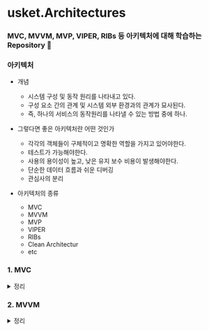 # usket.Architectures
### MVC, MVVM, MVP, VIPER, RIBs 등 아키텍처에 대해 학습하는 Repository 👏

### 아키텍처
- 개념
    - 시스템 구성 및 동작 원리를 나타내고 있다.
    - 구성 요소 간의 관계 및 시스템 외부 환경과의 관계가 묘사된다.
    - 즉, 하나의 서비스의 동작원리를 나타낼 수 있는 방법 중에 하나.
    
- 그렇다면 좋은 아키텍처란 어떤 것인가
    - 각각의 객체들이 구체적이고 명확한 역할을 가지고 있어야한다.
    - 테스트가 가능해야한다.
    - 사용의 용이성이 높고, 낮은 유지 보수 비용이 발생해야한다.
    - 단순한 데이터 흐름과 쉬운 디버깅
    - 관심사의 분리
    
- 아키텍처의 종류
    - MVC
    - MVVM
    - MVP
    - VIPER
    - RIBs
    - Clean Architectur
    - etc
    
### 1. MVC
<details>
<summary>정리</summary>
<div markdown="1">

![Untitled](https://user-images.githubusercontent.com/53691249/183650626-ca216243-d5aa-4314-a319-441af407fa4e.png)


- 간단한 프로젝트에 적용할 수 있는 기본적인 아키텍처이며
    - M ( Model ) : 앱이  무엇인지 관심을 가집니다. ( 어떠한 것을 가지고 프로그래밍할 것인가 )
        - 앱이 가지는 데이터를 정의합니다.
        - UI와 독립되어 있습니다.
    - V ( View ) : 사용자에게 보여지는 영역
    - C ( Controller ) : Model과 View 사이의 다리 역할
        - Model과 View는 직접적으로 소통할 수 없으며 Controller가 이를 통제
            - View to Controller : Controller는 View에 대해서 Outlet을 이용해 View에 접근할 수 있다. 이때, View는 Target-Action의 구조로 행위에 따라 특정한 Action을 취할 수 있다. 또한 Delegate를 이용해 행위에 대한 요청을 할 수 있으며, Datasource를 이용해 데이터를 요청할 수 있다.
            - Model to Controller : 컨트롤러는 모델에 접근할 수 있다. 하지만 모델의 경우 Notification & KVO 방식을 통해 모델의 변화를 컨트롤러에게 전달할 수 있다.
                - Notification & KVO
                    - Notification Center라는 싱글턴 객체를 활용해 이벤트 발생 여부를 Observer를 등록한 객체들에게 Post(전달)하는 방식으로 사용
                    - KVO(Key Value Observing) : 메서드나 특정 액션이 아닌 프로퍼티의 상태가 변함에 따라 반응하는 형식으로 이를 통해 Controller에게 전달
    - MVC Architecture의 장단점
        - 장점 : 접근이 쉬우며 구조파악이 용이
        - 단점 : View와 Model의 완벽한 분리가 어려울 뿐만아니라 앱이 커짐에 따라 Controller의 코드가 비대해지며 유지보수가 어렵다.  또한 테스팅이 어렵다.
    - 결론 : 현대에 사용되어지는 대부분의 대규모 프로젝트에서는 MVC가 사용될 가능성은 극히 적다. 이유는 유지보수, 테스팅 등 지속가능성이 떨어지기 때문이다.

    - 간단한 구현
        - User의 정보를 받아 View에 보여주는 간단한 예시
        - Model - 이 모델을 통해 프로그래밍을 할 것

            ```swift
            // 유저의 정보를 담게 될 구조체
            struct UserInfo { 

                let name: String
                let age: Int

                init(name: String, age: Int) {
                    self.name = name
                    self.age = age
                }
            }
            ```

        - View

            ```swift
            private let titleLabel = UILabel()
            private let userNameInputView = UserInfoInputView(title: "Name")
            private let userAgeInputView = UserInfoInputView(title: "Age")
            private let userInfoLabel = UILabel()
            private let checkButton = CheckButton()
            ```

        - Controller

            ```swift
            @objc
            private func showUserInfo() {
                guard let userName = userNameInputView.getUserInfo(), userName != ""  else {
                    showToast(message: "이름을 입력하지 않았어요.")
                    return
                }
                guard let userAge = userAgeInputView.getUserInfo(), userAge != "" else {
                    showToast(message: "나이를 입력하지 않았어요.")
                    return
                }
                let userInfo = UserInfo(name: userName, age: userAge)
                userInfoLabel.setCheckUserInformation(userInfo: userInfo)
            }
            ```


        - 설명
            - Model - UserInfo

                ![스크린샷 2022-08-09 오후 9 40 01](https://user-images.githubusercontent.com/53691249/183651565-9812f96a-e84d-476f-a604-d9a397345dc5.png)


            - View - UILabel, View, Button

                ![스크린샷 2022-08-09 오후 9 41 24](https://user-images.githubusercontent.com/53691249/183651616-8b73b9ac-34fa-4de8-8cfd-b8b224d4155f.png)

            - Controller - Target-Action의 구조로 View와 Controller간의 의사소통

                ![스크린샷 2022-08-09 오후 9 41 24](https://user-images.githubusercontent.com/53691249/183651616-8b73b9ac-34fa-4de8-8cfd-b8b224d4155f.png)


            - 영상

            ![ezgif com-gif-maker](https://user-images.githubusercontent.com/53691249/183652907-439e0e73-20e0-4be6-ab8d-3c5435eca3ff.gif)
                
</div>
</details>
          
### 2. MVVM

<details>
<summary>정리</summary>
<div markdown="2"> 

![Untitled](https://user-images.githubusercontent.com/53691249/185435480-bfe4a54d-5782-4ace-83dc-0fdaee05bd93.png)

- M ( Model )
    - UI와 독립되어 있습니다.
    - App이 하는 일에 대한 데이터와 로직을 캡슐화
    - Model이 변경되었을 때, ViewModel에게 이를 알린다.

- V ( View )
    - MVC 아키텍처와는 다르게 ViewController 자체를 View로 취급한다.
    - UI와 관련된 모든 로직은 ViewModel에 있으므로 View / ViewController가 비대해 지는 것을 방지 할 수 있다. 다만, 모든 로직이 ViewModel에 있는 만큼 ViewModel이 비대해 질 수 있다.
    - View는 ViewModel을 참조한다.
    - View는 Model을 참조하지 않는다.
    - **View는 발행(Publication)을 구독(Subscribe)하고, 관찰(Observe)한다.**

- VM ( ViewModel )
    - ViewModel을 통해 UI로직과 비즈니스 로직을 분리
    - ViewModel은 Model을 참조한다.
    - **View 없이도 테스트가 가능하다. ( 좋은 아키텍처의 조건 중 하나 - 테스트 가능 여부 )**
    - ViewModel은 View의 Input으로부터 Model을 업데이트
    - ViewModel은 Model이 변경되면 View에 반영한다. 즉, Model의 Output으로부터 View를 업데이트
    - ViewModel은 View에 직접적으로 이야기하지 않는다. 무언가 바뀌었다고 발표(Publish)한다.
    - 모든 UI 컨트롤의 상태를 알려주는 프로퍼티를 포함한다.

- MVVM Architecture의 개념과 장단점
    - UI 로직과 비즈니스 로직을 분리하고, 리액티브한 UI 컨셉과 함께 협력하여 작동하는 아키텍처
    - 장점
        - View와 Model이 서로 전혀 알지 못하기 때문에 독립성을 유지할 수 있다. 때문에 Unit Test(하나의 메서드의 특정 루틴을 테스트하는 행위)가 가능하다.
        - View와 ViewModel의 관계는 N:1이기 때문에 하나의 ViewModel을 이용해 여러 View를 사용할 수 있다.
    - 단점
        - 간단한 UI에서는 오히려 ViewModel을 설계하는데 어려움이 있을 수 있다.
        - 데이터 바인딩은 필수적이다.
        - 복잡해질 수록 MVC의 ViewController가 비대해지듯이 ViewModel 또한 비대해 질 수 있다.

- 결론 :  유지보수, 테스팅 등 지속가능성이 MVC 보다 월등히 높기 때문에 많은 앱들이 MVVM Architecture 혹은 MVVM CleanArchitecture를 사용하고 있다.

- 간단한 구현
    - [공개적으로 사용 가능한 더미 웹서비스를 활용](http://dummy.restapiexample.com/api/v1/employees)
    - 해당 데이터(Employees)를 받아와 TableView에 표시하는 예시
        - M ( Model ) - [QuickType을 활용한 Model 생성](https://app.quicktype.io/)

            ```swift
            // MARK: - Source
            struct Source: Codable {
                let status: String
                let data: [Datum]
                let message: String
            }

            // MARK: - Datum
            struct Datum: Codable {
                let id: Int
                let employeeName: String
                let employeeSalary, employeeAge: Int
                let profileImage: String

                enum CodingKeys: String, CodingKey {
                    case id
                    case employeeName = "employee_name"
                    case employeeSalary = "employee_salary"
                    case employeeAge = "employee_age"
                    case profileImage = "profile_image"
                }
            }
            ```

        - 참고

            ```swift
            {"status":"success","data":[{"id":1,"employee_name":"Tiger Nixon","employee_salary":320800,"employee_age":61,"profile_image":""},{"id":2,"employee_name":"Garrett Winters","employee_salary":170750,"employee_age":63,"profile_image":""},{"id":3,"employee_name":"Ashton Cox","employee_salary":86000,"employee_age":66,"profile_image":""},{"id":4,"employee_name":"Cedric Kelly","employee_salary":433060,"employee_age":22,"profile_image":""},{"id":5,"employee_name":"Airi Satou","employee_salary":162700,"employee_age":33,"profile_image":""},{"id":6,"employee_name":"Brielle Williamson","employee_salary":372000,"employee_age":61,"profile_image":""},{"id":7,"employee_name":"Herrod Chandler","employee_salary":137500,"employee_age":59,"profile_image":""},{"id":8,"employee_name":"Rhona Davidson","employee_salary":327900,"employee_age":55,"profile_image":""},{"id":9,"employee_name":"Colleen Hurst","employee_salary":205500,"employee_age":39,"profile_image":""},{"id":10,"employee_name":"Sonya Frost","employee_salary":103600,"employee_age":23,"profile_image":""},{"id":11,"employee_name":"Jena Gaines","employee_salary":90560,"employee_age":30,"profile_image":""},{"id":12,"employee_name":"Quinn Flynn","employee_salary":342000,"employee_age":22,"profile_image":""},{"id":13,"employee_name":"Charde Marshall","employee_salary":470600,"employee_age":36,"profile_image":""},{"id":14,"employee_name":"Haley Kennedy","employee_salary":313500,"employee_age":43,"profile_image":""},{"id":15,"employee_name":"Tatyana Fitzpatrick","employee_salary":385750,"employee_age":19,"profile_image":""},{"id":16,"employee_name":"Michael Silva","employee_salary":198500,"employee_age":66,"profile_image":""},{"id":17,"employee_name":"Paul Byrd","employee_salary":725000,"employee_age":64,"profile_image":""},{"id":18,"employee_name":"Gloria Little","employee_salary":237500,"employee_age":59,"profile_image":""},{"id":19,"employee_name":"Bradley Greer","employee_salary":132000,"employee_age":41,"profile_image":""},{"id":20,"employee_name":"Dai Rios","employee_salary":217500,"employee_age":35,"profile_image":""},{"id":21,"employee_name":"Jenette Caldwell","employee_salary":345000,"employee_age":30,"profile_image":""},{"id":22,"employee_name":"Yuri Berry","employee_salary":675000,"employee_age":40,"profile_image":""},{"id":23,"employee_name":"Caesar Vance","employee_salary":106450,"employee_age":21,"profile_image":""},{"id":24,"employee_name":"Doris Wilder","employee_salary":85600,"employee_age":23,"profile_image":""}],"message":"Successfully! All records has been fetched."}
            ```


        - V ( View / ViewController )

            ![스크린샷 2022-08-19 오전 12 24 17](https://user-images.githubusercontent.com/53691249/185435491-04a9a052-490e-4856-b2f4-363adcd5796c.png)

            - button 클릭시 employee의 정보를 화면에 보여주기 위한 tableView 및 button

        - VM ( ViewModel )
            - Input & Output 방식을 사용하기 위한 프로토콜

                ```swift
                protocol ViewModelType {
                    associatedtype Input
                    associatedtype Output

                    var input: Input { get }
                    var output: Output { get }
                }
                ```

            - ViewModel

                ```swift
                final class EmployeesViewModel: ViewModelType {

                    struct Input {
                        let loadTrigger = PublishSubject<Void>()
                    }

                    struct Output {
                        let employeesList = BehaviorSubject<[Datum]>(value: [])
                    }

                    var input: Input
                    var output: Output

                    private let apiService: APIService
                    private let disposeBag = DisposeBag()

                    init(input: Input = Input(), output: Output = Output(), apiService: APIService = APIService()) {
                        self.input = input
                        self.output = output
                        self.apiService = apiService

                        self.input.loadTrigger
                            .bind { [weak self] _ in
                                self?.apiService.requestEmployees { [weak self] source in
                                    self?.output.employeesList.onNext(source.data)
                                }
                            }
                            .disposed(by: disposeBag)
                    }
                }
                ```

                - 설명
                    - APIService로부터 받아온 데이터를 통해 loadTrigger(button-Click)에 bind 하기
            - 영상

                ![ezgif com-gif-maker](https://user-images.githubusercontent.com/53691249/185436782-14fc7953-1a8f-4930-b463-d186a189024b.gif)
</div>
</details>

